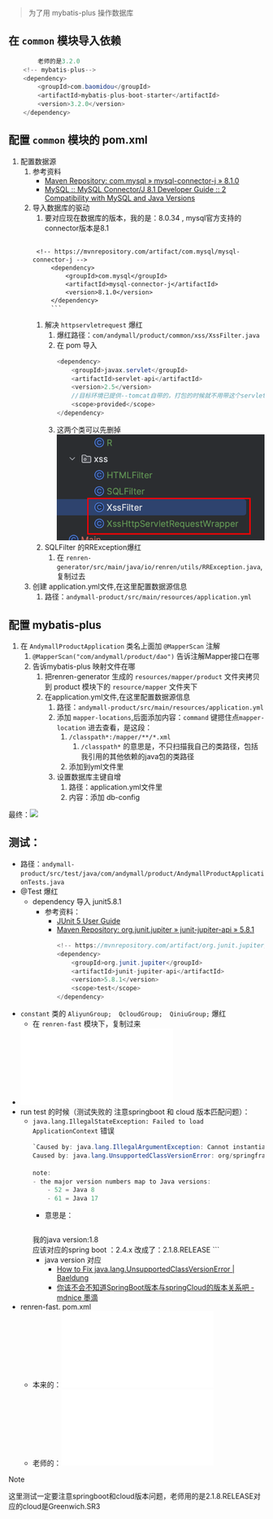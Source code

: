 > 为了用	mybatis-plus 操作数据库

## 在 `common` 模块导入依赖
```java
		老师的是3.2.0
	<!-- mybatis-plus-->  
	<dependency>  
		<groupId>com.baomidou</groupId>  
		<artifactId>mybatis-plus-boot-starter</artifactId>  
		<version>3.2.0</version>  
	</dependency>
```

## 配置 `common` 模块的 pom.xml
1. 配置数据源
	1. 参考资料
		- [Maven Repository: com.mysql » mysql-connector-j » 8.1.0](https://mvnrepository.com/artifact/com.mysql/mysql-connector-j/8.1.0)
		- [MySQL :: MySQL Connector/J 8.1 Developer Guide :: 2 Compatibility with MySQL and Java Versions](https://dev.mysql.com/doc/connector-j/8.1/en/connector-j-versions.html)
	2. 导入数据库的驱动
		  1.  要对应现在数据库的版本，我的是：8.0.34 , mysql官方支持的connector版本是8.1
				```java
			<!-- https://mvnrepository.com/artifact/com.mysql/mysql-connector-j -->
				<dependency>
					<groupId>com.mysql</groupId>
					<artifactId>mysql-connector-j</artifactId>
					<version>8.1.0</version>
				</dependency>
				```
		1. 解决 `httpservletrequest` 爆红
			1. 爆红路径：`com/andymall/product/common/xss/XssFilter.java`
			2. 在 pom 导入
				```java
				<dependency>  
					<groupId>javax.servlet</groupId>  
					<artifactId>servlet-api</artifactId>  
					<version>2.5</version> 
					//目标环境已提供--tomcat自带的，打包的时候就不用带这个servlet-api了
					<scope>provided</scope>
				</dependency>
				```
			1. 这两个类可以先删掉
				![](Pasted%20image%2020230830171424.png)
		3. SQLFilter 的RRException爆红
			1. 在 `renren-generator/src/main/java/io/renren/utils/RRException.java`,复制过去
	3. 创建 application.yml文件,在这里配置数据源信息
		1. 路径：`andymall-product/src/main/resources/application.yml`
## 配置 mybatis-plus 

1. 在 `AndymallProductApplication` 类名上面加 `@MapperScan` 注解
	1. `@MapperScan("com/andymall/product/dao")` 告诉注解Mapper接口在哪
	2. 告诉mybatis-plus 映射文件在哪
		1. 把renren-generator 生成的 `resources/mapper/product` 文件夹拷贝到 product 模块下的 `resource/mapper` 文件夹下
		2. 在application.yml文件,在这里配置数据源信息
			1. 路径：`andymall-product/src/main/resources/application.yml`
			2. 添加 `mapper-locations`,后面添加内容：`command` 键摁住点`mapper-location` 进去查看，是这段：
				1. `/classpath*:/mapper/**/*.xml`
					1. `/classpath*` 的意思是，不只扫描我自己的类路径，包括我引用的其他依赖的java包的类路径
				2. 添加到yml文件里
			3. 设置数据库主键自增
				1. 路径：application.yml文件里
				2. 内容：添加 db-config

最终：![](课程&笔记/技术栈/尚硅谷/谷粒商城/步骤与问题/files/application.yml)

## 测试：
- 路径：`andymall-product/src/test/java/com/andymall/product/AndymallProductApplicationTests.java`
- @Test 爆红
	- dependency 导入 junit5.8.1
		- 参考资料：
			- [JUnit 5 User Guide](https://junit.org/junit5/docs/current/user-guide/#overview)
			- [Maven Repository: org.junit.jupiter » junit-jupiter-api » 5.8.1](https://mvnrepository.com/artifact/org.junit.jupiter/junit-jupiter-api/5.8.1)
				```java
				<!-- https://mvnrepository.com/artifact/org.junit.jupiter/junit-jupiter-api -->  
				<dependency>  
					<groupId>org.junit.jupiter</groupId>  
					<artifactId>junit-jupiter-api</artifactId>  
					<version>5.8.1</version>  
					<scope>test</scope>  
				</dependency>
				```
- `constant` 类的 `AliyunGroup;  QcloudGroup;  QiniuGroup;` 爆红
	- 在 `renren-fast` 模块下，复制过来
- ![](课程&笔记/技术栈/尚硅谷/谷粒商城/步骤与问题/files/AndymallProductApplicationTests.java)
- run test 的时候（测试失败的  注意springboot 和 cloud 版本匹配问题）：
	- `java.lang.IllegalStateException: Failed to load ApplicationContext` 错误
		```java
		`Caused by: java.lang.IllegalArgumentException: Cannot instantiate interface org.springframework.context.ApplicationListener : org.springframework.cloud.bootstrap.BootstrapApplicationListener`
		Caused by: java.lang.UnsupportedClassVersionError: org/springframework/cloud/bootstrap/BootstrapApplicationListener has been compiled by a more recent version of the Java Runtime (class file version 61.0), this version of the Java Runtime only recognizes class file versions up to 52.0
		
		note:
		- the major version numbers map to Java versions:
			- 52 = Java 8
			- 61 = Java 17
		
		```
		- 意思是：
		  ```java
		我的java version:1.8  
		应该对应的spring boot ：2.4.x
		改成了：2.1.8.RELEASE
			```
		- java version 对应
			- [How to Fix java.lang.UnsupportedClassVersionError | Baeldung](https://www.baeldung.com/java-lang-unsupportedclassversion)
			- [你该不会不知道SpringBoot版本与springCloud的版本关系吧 - mdnice 墨滴](https://mdnice.com/writing/c08e9d1917b0439f92babc0734955ed4)
- renren-fast. pom.xml
	- 本来的：![](BEFORE/附件/pom.xml)
	- 老师的：![](BEFORE/附件/pom%201.xml)
> [!note]
> 这里测试一定要注意springboot和cloud版本问题，老师用的是2.1.8.RELEASE对应的cloud是Greenwich.SR3

